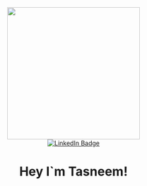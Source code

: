 <div align="center">
  <div id="header" >
    <img src="https://media.giphy.com/media/zOvBKUUEERdNm/giphy.gif" width="300"/>
  </div>

  <div id="badges">
    <a href="www.linkedin.com/in/tasneem-elhussiny/">
      <img src="https://img.shields.io/badge/LinkedIn-blue?style=for-the-badge&logo=linkedin&logoColor=white" alt="LinkedIn Badge"/>
    </a>
  </div>

  <h1 align="center">
    Hey I`m Tasneem!
  </h1>
</div>
